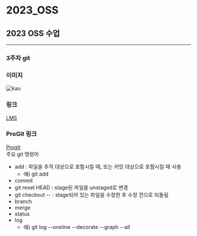 # 2023_OSS
## 2023 OSS 수업
***
### 3주차 git   
### 이미지   
![kau](https://user-images.githubusercontent.com/76834079/227757953-9818201a-4677-43f3-a8fa-841e634780fa.png)   
### 링크   
[LMS](https://lms.kau.ac.kr, "항공대학교 강의관리시스템")   
### ProGit 링크
[Progit](https://git-scm.com/book/ko/v2, "git 문서, 한국어")   
주요 git 명령어   
- add : 파일을 추적 대상으로 포함시킬 때, 또는 커밋 대상으로 포함시킬 때 사용
  - 예) git add   
- commit   
- git reset HEAD : stage된 파일을 unstaged로 변경   
- git checkout -- : stage되어 있는 파일을 수정한 후 수정 전으로 되돌림
- branch
- merge
- status
- log
  - 예) git log --oneline --decorate --graph --all
